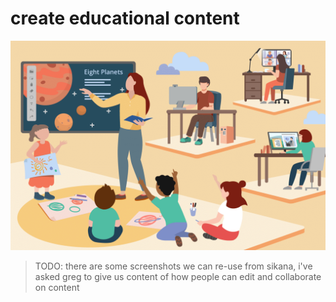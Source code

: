 # create educational content

![](img/education_create.png)  

> TODO: there are some screenshots we can re-use from sikana, i've asked greg to give us content of how people can edit and collaborate on content

